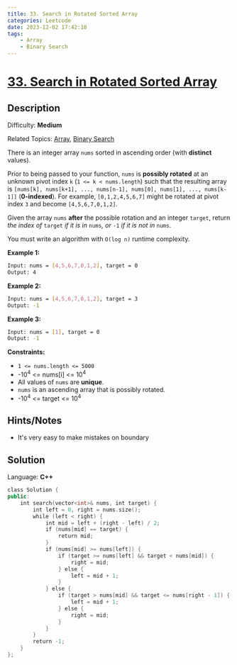```yaml
---
title: 33. Search in Rotated Sorted Array
categories: Leetcode
date: 2023-12-02 17:42:18
tags:
    - Array
    - Binary Search
---
```


# [33\. Search in Rotated Sorted Array](https://leetcode.com/problems/search-in-rotated-sorted-array/)

## Description

Difficulty: **Medium**

Related Topics: [Array](https://leetcode.com/tag/https://leetcode.com/tag/array//), [Binary Search](https://leetcode.com/tag/https://leetcode.com/tag/binary-search//)

There is an integer array `nums` sorted in ascending order (with **distinct** values).

Prior to being passed to your function, `nums` is **possibly rotated** at an unknown pivot index `k` (`1 <= k < nums.length`) such that the resulting array is `[nums[k], nums[k+1], ..., nums[n-1], nums[0], nums[1], ..., nums[k-1]]` (**0-indexed**). For example, `[0,1,2,4,5,6,7]` might be rotated at pivot index `3` and become `[4,5,6,7,0,1,2]`.

Given the array `nums` **after** the possible rotation and an integer `target`, return _the index of_ `target` _if it is in_ `nums`_, or_ `-1` _if it is not in_ `nums`.

You must write an algorithm with `O(log n)` runtime complexity.

**Example 1:**

```bash
Input: nums = [4,5,6,7,0,1,2], target = 0
Output: 4
```

**Example 2:**

```bash
Input: nums = [4,5,6,7,0,1,2], target = 3
Output: -1
```

**Example 3:**

```bash
Input: nums = [1], target = 0
Output: -1
```

**Constraints:**

* `1 <= nums.length <= 5000`
* -10<sup>4</sup> <= nums[i] <= 10<sup>4</sup>
* All values of `nums` are **unique**.
* `nums` is an ascending array that is possibly rotated.
* -10<sup>4</sup> <= target <= 10<sup>4</sup>

## Hints/Notes

* It's very easy to make mistakes on boundary

## Solution

Language: **C++**

```C++
class Solution {
public:
    int search(vector<int>& nums, int target) {
        int left = 0, right = nums.size();
        while (left < right) {
            int mid = left + (right - left) / 2;
            if (nums[mid] == target) {
                return mid;
            }
            if (nums[mid] >= nums[left]) {
                if (target >= nums[left] && target < nums[mid]) {
                    right = mid;
                } else {
                    left = mid + 1;
                }
            } else {
                if (target > nums[mid] && target <= nums[right - 1]) {
                    left = mid + 1;
                } else {
                    right = mid;
                }
            }
        }
        return -1;
    }
};
```
